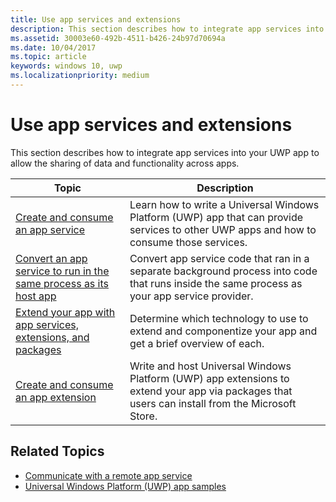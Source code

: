 ```yaml
---
title: Use app services and extensions
description: This section describes how to integrate app services into your UWP app to allow the sharing of data and functionality across apps.
ms.assetid: 30003e60-492b-4511-b426-24b97d70694a
ms.date: 10/04/2017
ms.topic: article
keywords: windows 10, uwp
ms.localizationpriority: medium
---
```

# Use app services and extensions

This section describes how to integrate app services into your UWP app to allow the sharing of data and functionality across apps.

| Topic | Description |
|-------|-------------|
| [Create and consume an app service](how-to-create-and-consume-an-app-service.md) | Learn how to write a Universal Windows Platform (UWP) app that can provide services to other UWP apps and how to consume those services. |
| [Convert an app service to run in the same process as its host app](convert-app-service-in-process.md) | Convert app service code that ran in a separate background process into code that runs inside the same process as your app service provider. |
| [Extend your app with app services, extensions, and packages](extend-your-app-with-services-extensions-packages.md) | Determine which technology to use to extend and componentize your app and get a brief overview of each. |
| [Create and consume an app extension](how-to-create-an-extension.md) | Write and host Universal Windows Platform (UWP) app extensions to extend your app via packages that users can install from the Microsoft Store. |


## Related Topics
* [Communicate with a remote app service](communicate-with-a-remote-app-service.md)
* [Universal Windows Platform (UWP) app samples](https://github.com/Microsoft/Windows-universal-samples/tree/master/Samples/AppServices)
